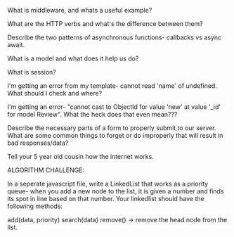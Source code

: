 What is middleware, and whats a useful example?

What are the HTTP verbs and what's the difference between them?

Describe the two patterns of asynchronous functions- callbacks vs async await.

What is a model and what does it help us do?

What is session?

I'm getting an error from my template- cannot read 'name' of undefined. What should I check and where?

I'm getting an error- "cannot cast to ObjectId for value 'new' at value '_id' for model Review". What the heck does that even mean???

Describe the necessary parts of a form to properly submit to our server. What are some common things to forget or do improperly that will result in bad responses/data?

Tell your 5 year old cousin how the internet works.

ALGORITHM CHALLENGE: 

In a seperate javascript file, write a LinkedList that works as a priority queue- when you add a new node to the list, it is given a number and finds its spot in line based on that number. Your linkedlist should have the following methods:

add(data, priority)
search(data)
remove() -> remove the head node from the list.